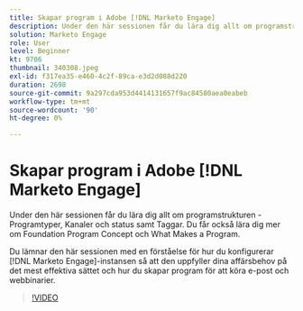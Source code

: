 ```yaml
---
title: Skapar program i Adobe [!DNL Marketo Engage]
description: Under den här sessionen får du lära dig allt om programstrukturen - Programtyper, Kanaler och status samt Taggar.
solution: Marketo Engage
role: User
level: Beginner
kt: 9706
thumbnail: 340308.jpeg
exl-id: f317ea35-e460-4c2f-89ca-e3d2d088d220
duration: 2698
source-git-commit: 9a297cda953d4414131657f9ac84580aea0eabeb
workflow-type: tm+mt
source-wordcount: '90'
ht-degree: 0%

---
```


# Skapar program i Adobe [!DNL Marketo Engage]

Under den här sessionen får du lära dig allt om programstrukturen - Programtyper, Kanaler och status samt Taggar. Du får också lära dig mer om Foundation Program Concept och What Makes a Program.

Du lämnar den här sessionen med en förståelse för hur du konfigurerar [!DNL Marketo Engage]-instansen så att den uppfyller dina affärsbehov på det mest effektiva sättet och hur du skapar program för att köra e-post och webbinarier.

>[!VIDEO](https://video.tv.adobe.com/v/340308/?quality=12&learn=on)
